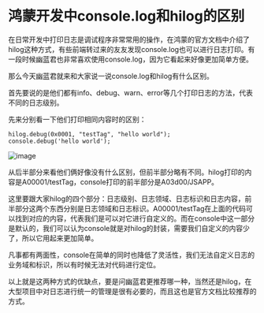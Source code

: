 # 鸿蒙开发中console.log和hilog的区别
在日常开发中打印日志是调试程序非常常用的操作，在鸿蒙的官方文档中介绍了hilog这种方式，有些前端转过来的友友发现console.log也可以进行日志打印。有一段时候幽蓝君也非常喜欢使用console.log，因为它看起来好像更加简单方便。

那么今天幽蓝君就来和大家说一说console.log和hilog有什么区别。

首先要说的是他们都有info、debug、warn、error等几个打印日志的方法，代表不同的日志级别。

先来分别看一下他们打印相同内容时的区别：

```
hilog.debug(0x0001, "testTag", "hello world");
console.debug('hello world');
```
![image](https://github.com/user-attachments/assets/084ba348-866a-4cca-9ce6-7fd2188fcbd1)

从后半部分来看他们俩好像没有什么区别，但前半部分略有不同。hilog打印的内容是A00001/testTag，console打印的前半部分是A03d00/JSAPP。

这里要跟大家hilog的四个部分：日志级别、日志领域、日志标识和日志内容，前半部分这两个东西分别是日志领域和日志标识。A00001/testTag在上面的代码可以找到对应的内容，代表我们是可以对它进行自定义的。而在console中这一部分是默认的，我们可以认为console就是对hilog的封装，需要我们自定义的内容少了，所以它用起来更加简单。

凡事都有两面性，console在简单的同时也降低了灵活性，我们无法自定义日志的业务域和标识，所以有时候无法对代码进行定位。

以上就是这两种方式的优缺点，要是问幽蓝君更推荐哪一种，当然还是hilog，在大型项目中对日志进行统一的管理是很有必要的，而且这也是官方文档比较推荐的方式。
